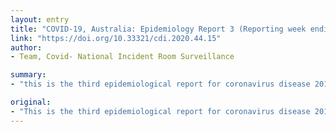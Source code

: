 ```yaml
---
layout: entry
title: "COVID-19, Australia: Epidemiology Report 3 (Reporting week ending 19:00 AEDT 15 February 2020)"
link: "https://doi.org/10.33321/cdi.2020.44.15"
author:
- Team, Covid- National Incident Room Surveillance

summary:
- "this is the third epidemiological report for coronavirus disease 2019 (COVID-19) from the virus now known as SARS-CoV-2, reported in Australia as at 19:00 Australian Eastern Daylight Time [AEDT 15 February 2020] It includes data on the COVID19 Australian cases, the international situation and current information on the severity, transmission and spread of the virus. This is the first time the virus has been reported in the world. It is now the third report for the disease, previously known as novel coron-nCoV outbreak in Australia for the third time. The report. it is from the."

original:
- "This is the third epidemiological report for coronavirus disease 2019 (COVID-19), previously known as novel coronavirus (2019-nCoV), from the virus now known as SARS-CoV-2, reported in Australia as at 19:00 Australian Eastern Daylight Time [AEDT] 15 February 2020. It includes data on the COVID-19 Australian cases, the international situation and current information on the severity, transmission and spread."
---
```


